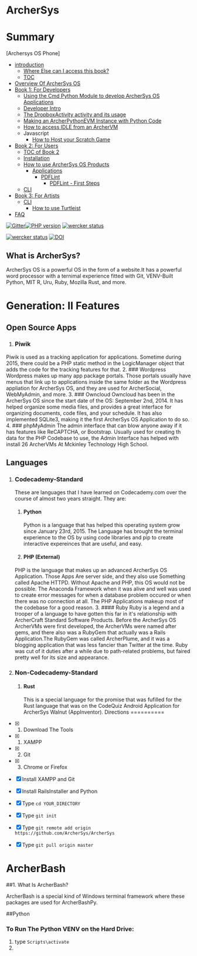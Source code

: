 ArcherSys
=========
# Summary
[Archersys OS Phone]
* [introduction](README.md)
   * [Where Else  can I access this book?](where_else_can_i_accessthis_book.md)
   * [TOC](toc.md)
* [Overview Of ArcherSys OS](overview_of_archersys_os.md)
* [Book 1: For Developers](developer.md)
   * [Using the Cmd Python Module to develop ArcherSys OS Applications](developer/python/lib_cmd.md)
   * [Developer Intro](developer/README.md)
   * [The DropboxActivity activity and its usage](developer/python/dropboxactivity.md)
   * [Making an ArcherPythonEVM Instance with Python Code](making_an_archerpythonevm_instance_with_python_code.md)
   * [How to access IDLE from an ArcherVM](developer/python/how_to_use_idle.md)
   * Javascript
       * [How to Host your Scratch Game](how_to_host_your_scratch_game.md)
* [Book 2: For Users](users/README.md)
   * [TOC of Book 2](toc_of_book_2.md)
   * [Installation](users/installation/README.md)
   * [How to use ArcherSys OS Products](users/how_to_use_archersys_os_products.md)
       * [Applications](applications.md)
           * [PDFLint](users/apps/pdflint/README.md)
               * [PDFLint - First Steps](users/apps/pdflint/pdflint_first_steps.md)
   * [CLI](cli.md)
* [Book  3: For Artists](artists/README.md)
   * [CLI](artists/CLI/README.md)
       * [How to use Turtleist](artists/CLI/Turtleist/README.md)
* [FAQ](faq.md)



[![Gitter](https://badges.gitter.im/Join%20Chat.svg)](https://gitter.im/ArcherSys/ArcherSys?utm_source=badge&utm_medium=badge&utm_campaign=pr-badge)[![PHP version](https://badge.fury.io/ph/acosf%2Farchersys.svg)](http://badge.fury.io/ph/acosf%2Farchersys)
[![wercker status](https://app.wercker.com/status/0b21e51db0f7aef542b82c53638036ea/s/master "wercker status")](https://app.wercker.com/project/bykey/0b21e51db0f7aef542b82c53638036ea)

[![wercker status](https://app.wercker.com/status/0b21e51db0f7aef542b82c53638036ea/m "wercker status")](https://app.wercker.com/project/bykey/0b21e51db0f7aef542b82c53638036ea)
[![DOI](https://zenodo.org/badge/13599/ArcherSys/Manual.svg)](http://dx.doi.org/10.5281/zenodo.18227)

## What is ArcherSys?
ArcherSys OS is a powerful OS in the form of a website.It has a powerful word processor with a ternimal experience fitted with Git, VENV-Built Python, MIT R, Uru, Ruby, Mozilla Rust, and more.

Generation: II
Features
==========
## Open Source Apps
1. ### Piwik
 Piwik is used as a tracking application for applications. Sometime during 2015, there could be a PHP static method in the LogicManager object that adds the code for the tracking features for that.
2. ### Wordpress
 Wordpress makes up many app package portals. Those portals usually have menus that link up to applications inside the same folder as the Wordpress appliation for ArcherSys OS, and they are used for ArcherSocial, WebMyAdmin, and more.
3. ### Owncloud
  Owncloud has been in the ArcherSys OS since the start date of the OS: September 2nd, 2014. It has helped organize some media files, and provides a great interface for organizing documents, code files, and your schedule. It has also implemented SQLite3, making it the first ArcherSys OS Application to do so.
4. ### phpMyAdmin 
  The admin interface that can blow anyone away if it has features like ReCAPTCHA, or Bootstrap. Usually used for creating th data for the PHP Codebase to use, the Admin Interface has helped with install 26 ArcherVMs At Mckinley Technology High School.
## Languages
1. ### Codecademy-Standard
   These are languages that I have learned on Codecademy.com over the course of almost two years straight. They are:
   1. #### Python
  
      Python is a language that has helped this operating system grow since January 23rd, 2015. The Language has brought the terminal experience to the OS by using code libraries and pip to create interactive expereinces that are useful, and easy.
   2. #### PHP (External)
     PHP is the language that makes up an advanced ArcherSys OS Application. Those Apps Are server side, and they also use Something called Apache HTTPD. Without Apache and PHP, this OS would not be possible. The Anaconda Framework when it was alive and well was used to create error messages for when a database problem occured or when there was no connection at all. The PHP Applications makeup most of the codebase for a good reason. 
   3. #### Ruby
     Ruby is a legend and a trooper of a language to have gotten this far in it's relationship with ArcherCraft Standard Software Products. Before the ArcherSys OS ArcherVMs were first developed, the ArcherVMs were named after gems, and there also was a RubyGem that actually was a Rails Application.The RubyGem was called ArcherPlume, and it was a blogging application that was less fancier than Twitter at the time. Ruby was cut of it duties after a while due to path-related problems, but faired pretty well for its size and appearance.
2. ### Non-Codecademy-Standard
   1. #### Rust
      This is a special language for the promise that was fufilled for the Rust language that was on the CodeQuiz Android Application for ArcherSys Walnut (AppInventor).
Directions
==========
- [x] 1. Download The Tools 
 - [x] 1. XAMPP
 - [x] 2. Git
 - [x] 3. Chrome or Firefox
- [x] Install XAMPP and Git
- [x] Install RailsInstaller and Python
- [x] Type ``` cd YOUR_DIRECTORY ```
- [x] Type ``` git init ``` 
- [x] Type ``` git remote add origin https://github.com/ArcherSys/ArcherSys ```
- [x] Type ``` git pull origin master ```


ArcherBash
=========
##1. What Is ArcherBash?

  ArcherBash is  a special kind of Windows terminal framework where these  packages are used for ArcherBashPy.
  
##Python
### To Run The Python VENV on the Hard Drive:
  1. type ``` Scripts\activate ```
  2. 
  

